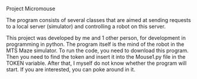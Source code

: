 Project Micromouse

The program consists of several classes that are aimed at sending requests to a local server (simulator) and controlling a robot on this server.

This project was developed by me and 1 other person, for development in programming in python. The program itself is the mind of the robot in the MTS Maze simulator. To run the code, you need to download this program. Then you need to find the token and insert it into the Mouse1.py file in the TOKEN variable. After that, I myself do not know whether the program will start. If you are interested, you can poke around in it.
